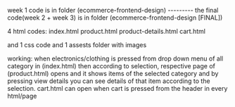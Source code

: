 week 1 code is in folder (ecommerce-frontend-design) ---------
the final code(week 2 + week 3) is in folder (ecommerce-frontend-design [FINAL])

4 html codes:
index.html
product.html
product-details.html
cart.html

and 1 css code
and 1 assests folder with images

working:
when electronics/clothing is pressed from drop down menu of all category in (index.html) then according to selection, respective page of (product.html) opens and it shows items of the selected category and by pressing view details you can see details of that item according to the selection. cart.html can open when cart is pressed from the header in every html/page
